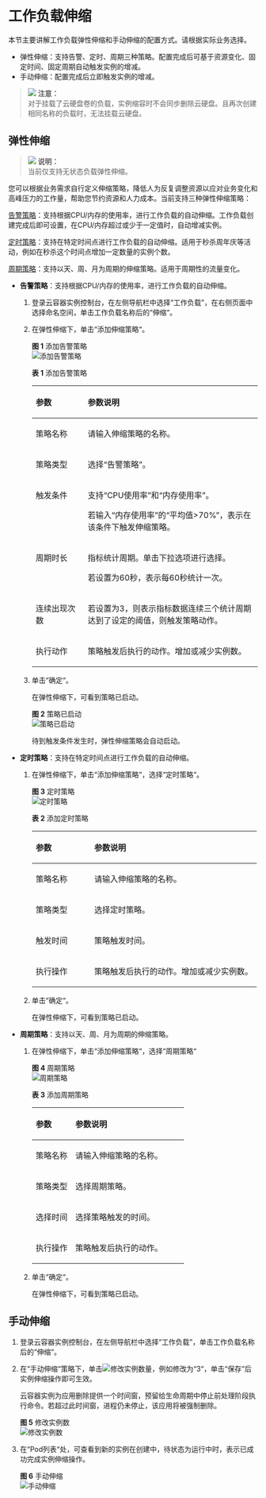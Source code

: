 # 工作负载伸缩<a name="cci_01_0015"></a>

本节主要讲解工作负载弹性伸缩和手动伸缩的配置方式。请根据实际业务选择。

-   弹性伸缩：支持告警、定时、周期三种策略。配置完成后可基于资源变化、固定时间、固定周期自动触发实例的增减。
-   手动伸缩：配置完成后立即触发实例的增减。

>![](public_sys-resources/icon-notice.gif) **注意：**   
>对于挂载了云硬盘卷的负载，实例缩容时不会同步删除云硬盘。且再次创建相同名称的负载时，无法挂载云硬盘。  

## 弹性伸缩<a name="section1656965814562"></a>

>![](public_sys-resources/icon-note.gif) **说明：**   
>当前仅支持无状态负载弹性伸缩。  

您可以根据业务需求自行定义伸缩策略，降低人为反复调整资源以应对业务变化和高峰压力的工作量，帮助您节约资源和人力成本。当前支持三种弹性伸缩策略：

[告警策略](#li16804196913)：支持根据CPU/内存的使用率，进行工作负载的自动伸缩。工作负载创建完成后即可设置，在CPU/内存超过或少于一定值时，自动增减实例。

[定时策略](#li1595211281895)：支持在特定时间点进行工作负载的自动伸缩。适用于秒杀周年庆等活动，例如在秒杀这个时间点增加一定数量的实例个数。

[周期策略](#li35861531491)：支持以天、周、月为周期的伸缩策略。适用于周期性的流量变化。

-   <a name="li16804196913"></a>**告警策略**：支持根据CPU/内存的使用率，进行工作负载的自动伸缩。
    1.  登录云容器实例控制台，在左侧导航栏中选择“工作负载”，在右侧页面中选择命名空间，单击工作负载名称后的“伸缩“。
    2.  在弹性伸缩下，单击“添加伸缩策略“。

        **图 1**  添加告警策略<a name="fig141571354772"></a>  
        ![](figures/添加告警策略.png "添加告警策略")

        **表 1**  添加告警策略

        <a name="table19998181617578"></a>
        <table><thead align="left"><tr id="row152117205715"><th class="cellrowborder" valign="top" width="23%" id="mcps1.2.3.1.1"><p id="p154121795719"><a name="p154121795719"></a><a name="p154121795719"></a>参数</p>
        </th>
        <th class="cellrowborder" valign="top" width="77%" id="mcps1.2.3.1.2"><p id="p87151735714"><a name="p87151735714"></a><a name="p87151735714"></a>参数说明</p>
        </th>
        </tr>
        </thead>
        <tbody><tr id="row18981795718"><td class="cellrowborder" valign="top" width="23%" headers="mcps1.2.3.1.1 "><p id="p1612131785715"><a name="p1612131785715"></a><a name="p1612131785715"></a>策略名称</p>
        </td>
        <td class="cellrowborder" valign="top" width="77%" headers="mcps1.2.3.1.2 "><p id="p1514161785713"><a name="p1514161785713"></a><a name="p1514161785713"></a>请输入伸缩策略的名称。</p>
        </td>
        </tr>
        <tr id="row315181717574"><td class="cellrowborder" valign="top" width="23%" headers="mcps1.2.3.1.1 "><p id="p418141765713"><a name="p418141765713"></a><a name="p418141765713"></a>策略类型</p>
        </td>
        <td class="cellrowborder" valign="top" width="77%" headers="mcps1.2.3.1.2 "><p id="p622317175715"><a name="p622317175715"></a><a name="p622317175715"></a>选择<span class="uicontrol" id="uicontrol57503634515"><a name="uicontrol57503634515"></a><a name="uicontrol57503634515"></a>“告警策略”</span>。</p>
        </td>
        </tr>
        <tr id="row122211765714"><td class="cellrowborder" valign="top" width="23%" headers="mcps1.2.3.1.1 "><p id="p102417173579"><a name="p102417173579"></a><a name="p102417173579"></a>触发条件</p>
        </td>
        <td class="cellrowborder" valign="top" width="77%" headers="mcps1.2.3.1.2 "><p id="p02641715716"><a name="p02641715716"></a><a name="p02641715716"></a>支持<span class="uicontrol" id="uicontrol157521634510"><a name="uicontrol157521634510"></a><a name="uicontrol157521634510"></a>“CPU使用率”</span>和<span class="uicontrol" id="uicontrol13752560451"><a name="uicontrol13752560451"></a><a name="uicontrol13752560451"></a>“内存使用率”</span>。</p>
        <p id="p102871735719"><a name="p102871735719"></a><a name="p102871735719"></a>若输入<span class="uicontrol" id="uicontrol197547624512"><a name="uicontrol197547624512"></a><a name="uicontrol197547624512"></a>“内存使用率”</span>的<span class="uicontrol" id="uicontrol0754169458"><a name="uicontrol0754169458"></a><a name="uicontrol0754169458"></a>“平均值&gt;70%”</span>，表示在该条件下触发伸缩策略。</p>
        </td>
        </tr>
        <tr id="row15301217115716"><td class="cellrowborder" valign="top" width="23%" headers="mcps1.2.3.1.1 "><p id="p631617195718"><a name="p631617195718"></a><a name="p631617195718"></a>周期时长</p>
        </td>
        <td class="cellrowborder" valign="top" width="77%" headers="mcps1.2.3.1.2 "><p id="p123318179571"><a name="p123318179571"></a><a name="p123318179571"></a>指标统计周期。单击下拉选项进行选择。</p>
        <p id="p1335151715719"><a name="p1335151715719"></a><a name="p1335151715719"></a>若设置为60秒，表示每60秒统计一次。</p>
        </td>
        </tr>
        <tr id="row1735111705710"><td class="cellrowborder" valign="top" width="23%" headers="mcps1.2.3.1.1 "><p id="p1936617175719"><a name="p1936617175719"></a><a name="p1936617175719"></a>连续出现次数</p>
        </td>
        <td class="cellrowborder" valign="top" width="77%" headers="mcps1.2.3.1.2 "><p id="p93816171572"><a name="p93816171572"></a><a name="p93816171572"></a>若设置为3，则表示指标数据连续三个统计周期达到了设定的阈值，则触发策略动作。</p>
        </td>
        </tr>
        <tr id="row139111716578"><td class="cellrowborder" valign="top" width="23%" headers="mcps1.2.3.1.1 "><p id="p240141775712"><a name="p240141775712"></a><a name="p240141775712"></a>执行动作</p>
        </td>
        <td class="cellrowborder" valign="top" width="77%" headers="mcps1.2.3.1.2 "><p id="p241121715570"><a name="p241121715570"></a><a name="p241121715570"></a>策略触发后执行的动作。增加或减少实例数。</p>
        </td>
        </tr>
        </tbody>
        </table>

    3.  单击“确定“。

        在弹性伸缩下，可看到策略已启动。

        **图 2**  策略已启动<a name="fig7452123194115"></a>  
        ![](figures/策略已启动.png "策略已启动")

        待到触发条件发生时，弹性伸缩策略会自动启动。


-   <a name="li1595211281895"></a>**定时策略**：支持在特定时间点进行工作负载的自动伸缩。
    1.  在弹性伸缩下，单击“添加伸缩策略“，选择“定时策略“。

        **图 3**  定时策略<a name="fig13419831318"></a>  
        ![](figures/定时策略.png "定时策略")

        **表 2**  添加定时策略

        <a name="table0281144172511"></a>
        <table><thead align="left"><tr id="row1428011412512"><th class="cellrowborder" valign="top" width="26%" id="mcps1.2.3.1.1"><p id="p8280443259"><a name="p8280443259"></a><a name="p8280443259"></a>参数</p>
        </th>
        <th class="cellrowborder" valign="top" width="74%" id="mcps1.2.3.1.2"><p id="p12280847252"><a name="p12280847252"></a><a name="p12280847252"></a>参数说明</p>
        </th>
        </tr>
        </thead>
        <tbody><tr id="row1728054182516"><td class="cellrowborder" valign="top" width="26%" headers="mcps1.2.3.1.1 "><p id="p20280164142516"><a name="p20280164142516"></a><a name="p20280164142516"></a>策略名称</p>
        </td>
        <td class="cellrowborder" valign="top" width="74%" headers="mcps1.2.3.1.2 "><p id="p19280144112510"><a name="p19280144112510"></a><a name="p19280144112510"></a>请输入伸缩策略的名称。</p>
        </td>
        </tr>
        <tr id="row5280154182518"><td class="cellrowborder" valign="top" width="26%" headers="mcps1.2.3.1.1 "><p id="p8280164192519"><a name="p8280164192519"></a><a name="p8280164192519"></a>策略类型</p>
        </td>
        <td class="cellrowborder" valign="top" width="74%" headers="mcps1.2.3.1.2 "><p id="p15280134182513"><a name="p15280134182513"></a><a name="p15280134182513"></a>选择定时策略。</p>
        </td>
        </tr>
        <tr id="row1728113415258"><td class="cellrowborder" valign="top" width="26%" headers="mcps1.2.3.1.1 "><p id="p112804418256"><a name="p112804418256"></a><a name="p112804418256"></a>触发时间</p>
        </td>
        <td class="cellrowborder" valign="top" width="74%" headers="mcps1.2.3.1.2 "><p id="p1280646254"><a name="p1280646254"></a><a name="p1280646254"></a>策略触发时间。</p>
        </td>
        </tr>
        <tr id="row112811346259"><td class="cellrowborder" valign="top" width="26%" headers="mcps1.2.3.1.1 "><p id="p82812472513"><a name="p82812472513"></a><a name="p82812472513"></a>执行操作</p>
        </td>
        <td class="cellrowborder" valign="top" width="74%" headers="mcps1.2.3.1.2 "><p id="p82813416258"><a name="p82813416258"></a><a name="p82813416258"></a>策略触发后执行的动作。增加或减少实例数。</p>
        </td>
        </tr>
        </tbody>
        </table>

    2.  单击“确定“。

        在弹性伸缩下，可看到策略已启动。


-   <a name="li35861531491"></a>**周期策略**：支持以天、周、月为周期的伸缩策略。
    1.  在弹性伸缩下，单击“添加伸缩策略“，选择“周期策略“

        **图 4**  周期策略<a name="fig1120590153013"></a>  
        ![](figures/周期策略.png "周期策略")

        **表 3**  添加周期策略

        <a name="table184091016102710"></a>
        <table><thead align="left"><tr id="row13407141620275"><th class="cellrowborder" valign="top" width="26%" id="mcps1.2.3.1.1"><p id="p19407916192711"><a name="p19407916192711"></a><a name="p19407916192711"></a>参数</p>
        </th>
        <th class="cellrowborder" valign="top" width="74%" id="mcps1.2.3.1.2"><p id="p24071016172711"><a name="p24071016172711"></a><a name="p24071016172711"></a>参数说明</p>
        </th>
        </tr>
        </thead>
        <tbody><tr id="row10407101652718"><td class="cellrowborder" valign="top" width="26%" headers="mcps1.2.3.1.1 "><p id="p18407191622715"><a name="p18407191622715"></a><a name="p18407191622715"></a>策略名称</p>
        </td>
        <td class="cellrowborder" valign="top" width="74%" headers="mcps1.2.3.1.2 "><p id="p11407121616277"><a name="p11407121616277"></a><a name="p11407121616277"></a>请输入伸缩策略的名称。</p>
        </td>
        </tr>
        <tr id="row3409316102719"><td class="cellrowborder" valign="top" width="26%" headers="mcps1.2.3.1.1 "><p id="p144071116132713"><a name="p144071116132713"></a><a name="p144071116132713"></a>策略类型</p>
        </td>
        <td class="cellrowborder" valign="top" width="74%" headers="mcps1.2.3.1.2 "><p id="p7409181672718"><a name="p7409181672718"></a><a name="p7409181672718"></a>选择周期策略。</p>
        </td>
        </tr>
        <tr id="row1940915163272"><td class="cellrowborder" valign="top" width="26%" headers="mcps1.2.3.1.1 "><p id="p5409161662713"><a name="p5409161662713"></a><a name="p5409161662713"></a>选择时间</p>
        </td>
        <td class="cellrowborder" valign="top" width="74%" headers="mcps1.2.3.1.2 "><p id="p6409131672714"><a name="p6409131672714"></a><a name="p6409131672714"></a>选择策略触发的时间。</p>
        </td>
        </tr>
        <tr id="row154091616182715"><td class="cellrowborder" valign="top" width="26%" headers="mcps1.2.3.1.1 "><p id="p174096168271"><a name="p174096168271"></a><a name="p174096168271"></a>执行操作</p>
        </td>
        <td class="cellrowborder" valign="top" width="74%" headers="mcps1.2.3.1.2 "><p id="p4409101613276"><a name="p4409101613276"></a><a name="p4409101613276"></a>策略触发后执行的动作。</p>
        </td>
        </tr>
        </tbody>
        </table>

    2.  单击“确定“。

        在弹性伸缩下，可看到策略已启动。



## 手动伸缩<a name="section1050418516503"></a>

1.  登录云容器实例控制台，在左侧导航栏中选择“工作负载”，单击工作负载名称后的“伸缩“。
2.  在“手动伸缩“策略下，单击![](figures/小笔.png)修改实例数量，例如修改为“3“，单击“保存“后实例伸缩操作即可生效。

    云容器实例为应用删除提供一个时间窗，预留给生命周期中停止前处理阶段执行命令。若超过此时间窗，进程仍未停止，该应用将被强制删除。

    **图 5**  修改实例数<a name="fig7656125034714"></a>  
    ![](figures/修改实例数.png "修改实例数")

3.  在“Pod列表“处，可查看到新的实例在创建中，待状态为运行中时，表示已成功完成实例伸缩操作。

    **图 6**  手动伸缩<a name="fig96791356181817"></a>  
    ![](figures/手动伸缩.png "手动伸缩")


